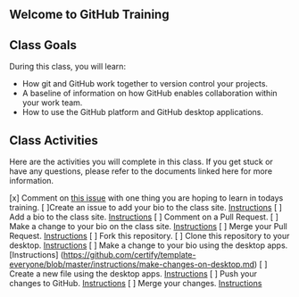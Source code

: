 ## Welcome to GitHub Training

## Class Goals

During this class, you will learn:
- How git and GitHub work together to version control your projects.
- A baseline of information on how GitHub enables collaboration within your work team.
- How to use the GitHub platform and GitHub desktop applications.

## Class Activities

Here are the activities you will complete in this class. If you get stuck or have any questions, please refer to the documents linked here for more information.

[x] Comment on [this issue](https://github.com/certify/template-everyone/issues/1) with one thing you are hoping to learn in todays training.
[ ]Create an issue to add your bio to the class site. [Instructions](https://github.com/certify/template-everyone/blob/master/instructions/create-issue.md)
[ ] Add a bio to the class site. [Instructions](https://github.com/certify/template-everyone/blob/master/instructions/add-file-on-github.md)
[ ] Comment on a Pull Request.
[ ] Make a change to your bio on the class site. [Instructions](https://github.com/certify/template-everyone/blob/master/instructions/changing-files-on-GitHub.md)
[ ] Merge your Pull Request. [Instructions](https://github.com/certify/template-everyone/blob/master/instructions/merge-your-pull-request.md)
[ ] Fork this repository.
[ ] Clone this repository to your desktop.  [Instructions](https://github.com/certify/template-everyone/blob/master/instructions/clone-a-repo.md)
[ ] Make a change to your bio using the desktop apps. [Instructions] (https://github.com/certify/template-everyone/blob/master/instructions/make-changes-on-desktop.md)
[ ] Create a new file using the desktop apps. [Instructions](https://github.com/certify/template-everyone/blob/master/instructions/new-file-on-desktop.md)
[ ] Push your changes to GitHub. [Instructions](https://github.com/certify/template-everyone/blob/master/instructions/push-changes-desktop.md)
[ ] Merge your changes. [Instructions](https://github.com/certify/template-everyone/blob/master/instructions/merge-your-pull-request.md)

